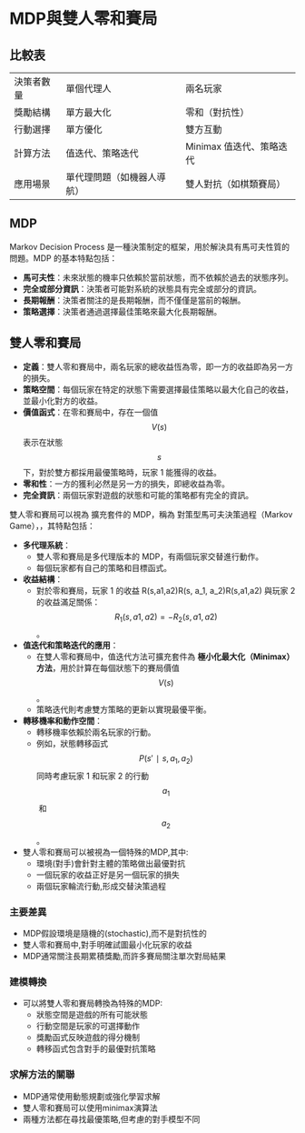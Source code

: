 # MDP與雙人零和賽局

## 比較表

|       |               |                  |
| ----- | ------------- | ---------------- |
| 決策者數量 | 單個代理人         | 兩名玩家             |
| 獎勵結構  | 單方最大化         | 零和（對抗性）          |
| 行動選擇  | 單方優化          | 雙方互動             |
| 計算方法  | 值迭代、策略迭代      | Minimax 值迭代、策略迭代 |
| 應用場景  | 單代理問題（如機器人導航） | 雙人對抗（如棋類賽局）      |

## MDP

Markov Decision Process 是一種決策制定的框架，用於解決具有馬可夫性質的問題。MDP 的基本特點包括：

* **馬可夫性**：未來狀態的機率只依賴於當前狀態，而不依賴於過去的狀態序列。
* **完全或部分資訊**：決策者可能對系統的狀態具有完全或部分的資訊。
* **長期報酬**：決策者關注的是長期報酬，而不僅僅是當前的報酬。
* **策略選擇**：決策者通過選擇最佳策略來最大化長期報酬。

## **雙人零和賽局**

* **定義**：雙人零和賽局中，兩名玩家的總收益恆為零，即一方的收益即為另一方的損失。
* **策略空間**：每個玩家在特定的狀態下需要選擇最佳策略以最大化自己的收益，並最小化對方的收益。
* **價值函式**：在零和賽局中，存在一個值 $$V(s)$$ 表示在狀態 $$s$$ 下，對於雙方都採用最優策略時，玩家 1 能獲得的收益。
* **零和性**：一方的獲利必然是另一方的損失，即總收益為零。
* **完全資訊**：兩個玩家對遊戲的狀態和可能的策略都有完全的資訊。

雙人零和賽局可以視為 擴充套件的 MDP，稱為 對策型馬可夫決策過程（Markov Game），，其特點包括：

* **多代理系統**：
  * 雙人零和賽局是多代理版本的 MDP，有兩個玩家交替進行動作。
  * 每個玩家都有自己的策略和目標函式。
* **收益結構**：
  * 對於零和賽局，玩家 1 的收益 R(s,a1,a2)R(s, a\_1, a\_2)R(s,a1​,a2​) 與玩家 2 的收益滿足關係： $$R_1(s,a1,a2)=−R_2(s,a1,a2)$$。
* **值迭代和策略迭代的應用**：
  * 在雙人零和賽局中，值迭代方法可擴充套件為 **極小化最大化（Minimax）方法**，用於計算在每個狀態下的賽局價值 $$V(s)$$。
  * 策略迭代則考慮雙方策略的更新以實現最優平衡。
* **轉移機率和動作空間**：
  * 轉移機率依賴於兩名玩家的行動。
  * 例如，狀態轉移函式 $$P(s′∣s,a_1,a_2)$$同時考慮玩家 1 和玩家 2 的行動 $$a_1$$​ 和 $$a_2$$​。
* 雙人零和賽局可以被視為一個特殊的MDP,其中:
  * 環境(對手)會針對主體的策略做出最優對抗
  * 一個玩家的收益正好是另一個玩家的損失
  * 兩個玩家輪流行動,形成交替決策過程

### 主要差異

* MDP假設環境是隨機的(stochastic),而不是對抗性的
* 雙人零和賽局中,對手明確試圖最小化玩家的收益
* MDP通常關注長期累積獎勵,而許多賽局關注單次對局結果

### 建模轉換

* 可以將雙人零和賽局轉換為特殊的MDP:
  * 狀態空間是遊戲的所有可能狀態
  * 行動空間是玩家的可選擇動作
  * 獎勵函式反映遊戲的得分機制
  * 轉移函式包含對手的最優對抗策略

### 求解方法的關聯

* MDP通常使用動態規劃或強化學習求解
* 雙人零和賽局可以使用minimax演算法
* 兩種方法都在尋找最優策略,但考慮的對手模型不同

